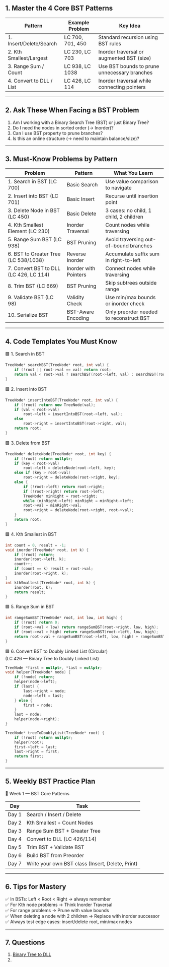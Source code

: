 ## 1. Master the 4 Core BST Patterns

| Pattern                  | Example Problem  | Key Idea                                     |
| ------------------------ | ---------------- | -------------------------------------------- |
| 1. Insert/Delete/Search  | LC 700, 701, 450 | Standard recursion using BST rules           |
| 2. Kth Smallest/Largest  | LC 230, LC 703   | Inorder traversal or augmented BST (size)    |
| 3. Range Sum / Count     | LC 938, LC 1038  | Use BST bounds to prune unnecessary branches |
| 4. Convert to DLL / List | LC 426, LC 114   | Inorder traversal while connecting pointers  |

---

## 2. Ask These When Facing a BST Problem

1. Am I working with a Binary Search Tree (BST) or just Binary Tree?    
2. Do I need the nodes in sorted order (→ Inorder)?
3. Can I use BST property to prune branches?
4. Is this an online structure (→ need to maintain balance/size)?

---

## 3. Must-Know Problems by Pattern

| Problem                                | Pattern               | What You Learn                          |
| -------------------------------------- | --------------------- | --------------------------------------- |
| 1. Search in BST (LC 700)              | Basic Search          | Use value comparison to navigate        |
| 2. Insert into BST (LC 701)            | Basic Insert          | Recurse until insertion point           |
| 3. Delete Node in BST (LC 450)         | Basic Delete          | 3 cases: no child, 1 child, 2 children  |
| 4. Kth Smallest Element (LC 230)       | Inorder Traversal     | Count nodes while traversing            |
| 5. Range Sum BST (LC 938)              | BST Pruning           | Avoid traversing out-of-bound branches  |
| 6. BST to Greater Tree (LC 538/1038)   | Reverse Inorder       | Accumulate suffix sum in right-to-left  |
| 7. Convert BST to DLL (LC 426, LC 114) | Inorder with Pointers | Connect nodes while traversing          |
| 8. Trim BST (LC 669)                   | BST Pruning           | Skip subtrees outside range             |
| 9. Validate BST (LC 98)                | Validity Check        | Use min/max bounds or inorder check     |
| 10. Serialize BST                      | BST-Aware Encoding    | Only preorder needed to reconstruct BST |

---

## 4. Code Templates You Must Know

🟩 1. Search in BST

```cpp
TreeNode* searchBST(TreeNode* root, int val) {
    if (!root || root->val == val) return root;
    return val < root->val ? searchBST(root->left, val) : searchBST(root->right, val);
}
```

🟩 2. Insert into BST

```cpp
TreeNode* insertIntoBST(TreeNode* root, int val) {
    if (!root) return new TreeNode(val);
    if (val < root->val)
        root->left = insertIntoBST(root->left, val);
    else
        root->right = insertIntoBST(root->right, val);
    return root;
}
```

🟩 3. Delete from BST

```cpp
TreeNode* deleteNode(TreeNode* root, int key) {
    if (!root) return nullptr;
    if (key < root->val)
        root->left = deleteNode(root->left, key);
    else if (key > root->val)
        root->right = deleteNode(root->right, key);
    else {
        if (!root->left) return root->right;
        if (!root->right) return root->left;
        TreeNode* minRight = root->right;
        while (minRight->left) minRight = minRight->left;
        root->val = minRight->val;
        root->right = deleteNode(root->right, root->val);
    }
    return root;
}
```

🟩 4. Kth Smallest in BST

```cpp
int count = 0, result = -1;
void inorder(TreeNode* root, int k) {
    if (!root) return;
    inorder(root->left, k);
    count++;
    if (count == k) result = root->val;
    inorder(root->right, k);
}
int kthSmallest(TreeNode* root, int k) {
    inorder(root, k);
    return result;
}
```

🟩 5. Range Sum in BST

```cpp
int rangeSumBST(TreeNode* root, int low, int high) {
    if (!root) return 0;
    if (root->val < low) return rangeSumBST(root->right, low, high);
    if (root->val > high) return rangeSumBST(root->left, low, high);
    return root->val + rangeSumBST(root->left, low, high) + rangeSumBST(root->right, low, high);
}
```

🟩 6. Convert BST to Doubly Linked List (Circular)  
(LC 426 — Binary Tree to Doubly Linked List)

```cpp
TreeNode *first = nullptr, *last = nullptr;
void helper(TreeNode* node) {
    if (!node) return;
    helper(node->left);
    if (last) {
        last->right = node;
        node->left = last;
    } else {
        first = node;
    }
    last = node;
    helper(node->right);
}

TreeNode* treeToDoublyList(TreeNode* root) {
    if (!root) return nullptr;
    helper(root);
    first->left = last;
    last->right = first;
    return first;
}
```

---

## 5. Weekly BST Practice Plan

📅 Week 1 — BST Core Patterns

| Day   | Task                                             |
| ----- | ------------------------------------------------ |
| Day 1 | Search / Insert / Delete                         |
| Day 2 | Kth Smallest + Count Nodes                       |
| Day 3 | Range Sum BST + Greater Tree                     |
| Day 4 | Convert to DLL (LC 426/114)                      |
| Day 5 | Trim BST + Validate BST                          |
| Day 6 | Build BST from Preorder                          |
| Day 7 | Write your own BST class (Insert, Delete, Print) |

---

## 6. Tips for Mastery

✅ In BSTs: Left < Root < Right → always remember  
✅ For Kth node problems → Think Inorder Traversal  
✅ For range problems → Prune with value bounds  
✅ When deleting a node with 2 children → Replace with inorder successor  
✅ Always test edge cases: insert/delete root, min/max nodes

---
## 7. Questions
1. [Binary Tree to DLL](https://www.geeksforgeeks.org/problems/binary-tree-to-dll/1)
2. 